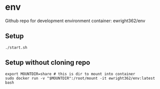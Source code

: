 # env
Github repo for development environment container: ewright362/env

## Setup
```
./start.sh
```

## Setup without cloning repo
```
export MOUNTDIR=share # this is dir to mount into container
sudo docker run -v "$MOUNTDIR":/root/mount -it ewright362/env:latest bash
```
